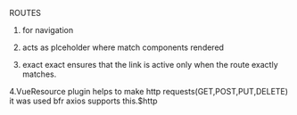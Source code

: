 ROUTES

1. <router-link to="/"><router-link>
for navigation


2. <router-vew></router-view>
acts as plceholder where match components rendered

3. exact
exact ensures that the link is active only when the route exactly matches.

4.VueResource
plugin helps to make http requests(GET,POST,PUT,DELETE)
it was used bfr axios
supports this.$http